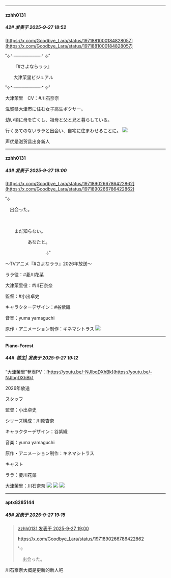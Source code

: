 ﻿
*****

####  zzhh0131  
##### 42#       发表于 2025-9-27 18:52

[https://x.com/Goodbye_Lara/status/1971881000184828057](https://x.com/Goodbye_Lara/status/1971881000184828057)

˚⊹⁺‧┈┈┈┈┈┈┈┈┈┈‧⁺ ⊹˚

　 　『#さよならララ』

  　 大津茉里ビジュアル

˚⊹⁺‧┈┈┈┈┈┈┈┈┈┈‧⁺ ⊹˚

大津茉里　CV：#川石奈奈

滋賀県大津市に住む女子高生ボクサー。

幼い頃に母を亡くし、祖母と父と兄と暮らしている。

行くあてのないララと出会い、自宅に住まわせることに。
<img src="https://p.sda1.dev/27/fa054b7c77915813d3bd4ce0473dbbc9/G12HUTJb0AIQ2Ag.jpg" referrerpolicy="no-referrer">

声优是滋贺县出身新人


*****

####  zzhh0131  
##### 43#       发表于 2025-9-27 19:00

[https://x.com/Goodbye_Lara/status/1971890266786422862](https://x.com/Goodbye_Lara/status/1971890266786422862)

˚⊹

　出会った。

　　　

　　まだ知らない。

　　　　　あなたと。

　　　　　　　　　⊹˚

～TVアニメ『#さよなララ』2026年放送～

ララ役：#菱川花菜

大津茉里役：#川石奈奈

監督：#小出卓史

キャラクターデザイン：#谷紫織

音楽：yuma yamaguchi

原作・アニメーション制作：キネマシトラス
<img src="https://p.sda1.dev/27/6674eaa3968dcbb8a5786f99fc6775b3/G12PvluaYAAEquf.jpg" referrerpolicy="no-referrer">


*****

####  Piano-Forest  
##### 44#         楼主| 发表于 2025-9-27 19:12

“大津茉里”発表PV：[https://youtu.be/-NJlbqDXhBk](https://youtu.be/-NJlbqDXhBk)

2026年放送

スタッフ

監督：小出卓史

シリーズ構成：川原杏奈

キャラクターデザイン：谷紫織

音楽：yuma yamaguchi

原作・アニメーション制作：キネマシトラス

キャスト

ララ：菱川花菜

大津茉里：川石奈奈
<img src="https://p.sda1.dev/27/8f95739d936319a3096e63be500209fc/20250927_190652.jpg" referrerpolicy="no-referrer">
<img src="https://p.sda1.dev/27/3aa3c97f6fa0ec62cc2fd88fdcd02d02/20250927_190659.jpg" referrerpolicy="no-referrer">
<img src="https://p.sda1.dev/27/a1f7ce9f17379154af1fab068caba2b5/20250927_190700.jpg" referrerpolicy="no-referrer">


*****

####  aptx8285144  
##### 45#       发表于 2025-9-27 19:15

<blockquote><a href="httphttps://stage1st.com/2b/forum.php?mod=redirect&amp;goto=findpost&amp;pid=68497127&amp;ptid=2183857" target="_blank">zzhh0131 发表于 2025-9-27 19:00</a>

https://x.com/Goodbye_Lara/status/1971890266786422862

˚⊹

　出会った。</blockquote>
川石奈奈大概是更新的新人吧

